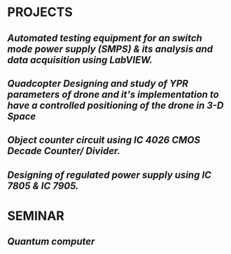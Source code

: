 # PROJECTS
## _Automated testing equipment for an switch mode power supply (SMPS) & its analysis and 	data acquisition using LabVIEW._

## _Quadcopter Designing and study of YPR parameters of drone and it's implementation to have a controlled positioning of the drone in 3-D Space_

## _Object counter circuit using IC 4026 CMOS Decade Counter/ Divider._

## _Designing of regulated power supply using IC 7805 \& IC 7905._

# SEMINAR

## _Quantum computer_
